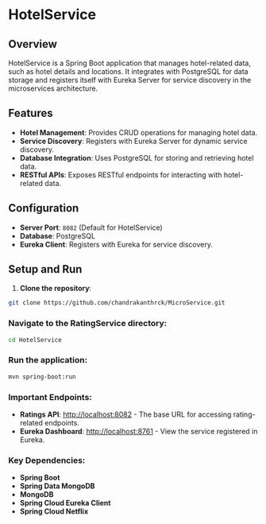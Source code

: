 # HotelService

## Overview
HotelService is a Spring Boot application that manages hotel-related data, such as hotel details and locations. It integrates with PostgreSQL for data storage and registers itself with Eureka Server for service discovery in the microservices architecture.

## Features
- **Hotel Management**: Provides CRUD operations for managing hotel data.
- **Service Discovery**: Registers with Eureka Server for dynamic service discovery.
- **Database Integration**: Uses PostgreSQL for storing and retrieving hotel data.
- **RESTful APIs**: Exposes RESTful endpoints for interacting with hotel-related data.

## Configuration
- **Server Port**: `8082` (Default for HotelService)
- **Database**: PostgreSQL
- **Eureka Client**: Registers with Eureka for service discovery.

## Setup and Run

1. **Clone the repository**:
```bash
git clone https://github.com/chandrakanthrck/MicroService.git
```
### Navigate to the RatingService directory:
```bash
cd HotelService
```
### Run the application:
```bash
mvn spring-boot:run
```


### Important Endpoints:
- **Ratings API**: [http://localhost:8082](http://localhost:8082) - The base URL for accessing rating-related endpoints.
- **Eureka Dashboard**: [http://localhost:8761](http://localhost:8761) - View the service registered in Eureka.

### Key Dependencies:
- **Spring Boot**
- **Spring Data MongoDB**
- **MongoDB**
- **Spring Cloud Eureka Client**
- **Spring Cloud Netflix**
